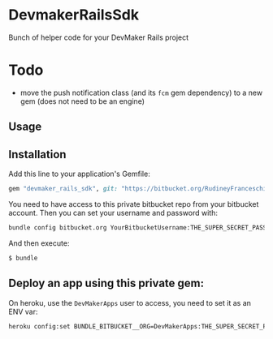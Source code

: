 # DevmakerRailsSdk
Bunch of helper code for your DevMaker Rails project

# Todo
-  move the push notification class (and its `fcm` gem dependency) to a new gem (does not need to be an engine)

## Usage


## Installation
Add this line to your application's Gemfile:
```ruby
gem "devmaker_rails_sdk", git: "https://bitbucket.org/RudineyFranceschi/devmaker_rails_sdk.git"
```

You need to have access to this private bitbucket repo from your bitbucket account. Then you can set your username and password with:
```bash
bundle config bitbucket.org YourBitbucketUsername:THE_SUPER_SECRET_PASSWORD
```

And then execute:
```bash
$ bundle
```

## Deploy an app using this private gem:
On heroku, use the `DevMakerApps` user to access, you need to set it as an ENV var:
```bash
heroku config:set BUNDLE_BITBUCKET__ORG=DevMakerApps:THE_SUPER_SECRET_PASSWORD
```
